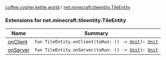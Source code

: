 [coffee.cypher.kettle.world](../index.md) / [net.minecraft.tileentity.TileEntity](./index.md)

### Extensions for net.minecraft.tileentity.TileEntity

| Name | Summary |
|---|---|
| [onClient](on-client.md) | `fun TileEntity.onClient(toRun: () -> `[`Unit`](https://kotlinlang.org/api/latest/jvm/stdlib/kotlin/-unit/index.html)`): `[`Unit`](https://kotlinlang.org/api/latest/jvm/stdlib/kotlin/-unit/index.html) |
| [onServer](on-server.md) | `fun TileEntity.onServer(toRun: () -> `[`Unit`](https://kotlinlang.org/api/latest/jvm/stdlib/kotlin/-unit/index.html)`): `[`Unit`](https://kotlinlang.org/api/latest/jvm/stdlib/kotlin/-unit/index.html) |
